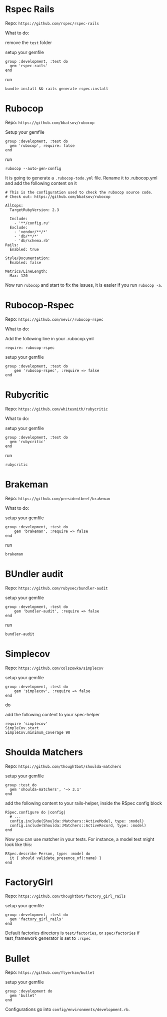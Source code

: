 # Rspec Rails

Repo:
  `https://github.com/rspec/rspec-rails`
  
What to do:

remove the `test` folder

setup your gemfile
```
group :development, :test do
  gem 'rspec-rails'
end
```

run

`bundle install && rails generate rspec:install`

# Rubocop

Repo:
    `https://github.com/bbatsov/rubocop`
    
Setup your gemfile 

```
group :development, :test do
  gem 'rubocop', require: false
end
```

run

`rubocop --auto-gen-config`

It is going to generate a `.rubocop-todo.yml` file. Rename it to .rubocop.yml and add the following content on it
```
# This is the configuration used to check the rubocop source code.
# Check out: https://github.com/bbatsov/rubocop

AllCops:
  TargetRubyVersion: 2.3

  Include:
    - '**/config.ru'
  Exclude:
    - 'vendor/**/*'
    - 'db/**/*'
    - 'db/schema.rb'
Rails:
  Enabled: true

Style/Documentation:
  Enabled: false
  
Metrics/LineLength:
  Max: 120
```

Now run `rubocop` and start to fix the issues, it is easier if you run `rubocop -a`.

# Rubocop-Rspec

Repo:
  `https://github.com/nevir/rubocop-rspec`
  
What to do:

Add the following line in your .rubocop.yml

`require: rubocop-rspec`

setup your gemfile
```
group :development, :test do
    gem 'rubocop-rspec', :require => false
end

```

# Rubycritic

Repo:
  `https://github.com/whitesmith/rubycritic`
  
What to do:

setup your gemfile
```
group :development, :test do 
  gem 'rubycritic' 
end 
```
run

`rubycritic`


# Brakeman

Repo:
  `https://github.com/presidentbeef/brakeman`
  
What to do:


setup your gemfile
```
group :development, :test do
    gem 'brakeman', :require => false
end
```
run

`brakeman`


# BUndler audit

Repo:
  `https://github.com/rubysec/bundler-audit`

setup your gemfile
```
group :development, :test do
    gem 'bundler-audit', :require => false
end
```
run

`bundler-audit`

# Simplecov

Repo:
  `https://github.com/colszowka/simplecov`

setup your gemfile
```
group :development, :test do
    gem 'simplecov', :require => false
end
```
do

add the following content to your spec-helper

```
require 'simplecov'
SimpleCov.start
SimpleCov.minimum_coverage 90
```

# Shoulda Matchers

Repo:
    `https://github.com/thoughtbot/shoulda-matchers`
        
setup your gemfile
```
group :test do
  gem 'shoulda-matchers', '~> 3.1'
end
```

add the following content to your rails-helper, inside the RSpec config block
```
RSpec.configure do |config|
  # ...
  config.include(Shoulda::Matchers::ActiveModel, type: :model)
  config.include(Shoulda::Matchers::ActiveRecord, type: :model)
end
```

Now you can use matcher in your tests. For instance, a model test might look like this:
```
RSpec.describe Person, type: :model do
  it { should validate_presence_of(:name) }
end
```

# FactoryGirl

Repo:
    `https://github.com/thoughtbot/factory_girl_rails`

setup your gemfile
```
group :development, :test do
  gem 'factory_girl_rails'
end
```

Default factories directory is `test/factories`, or `spec/factories` if test_framework generator is set to `:rspec`

# Bullet

Repo:
    `https://github.com/flyerhzm/bullet`

setup your gemfile
```
group :development do
  gem 'bullet'
end
```

Configurations go into `config/environments/development.rb`.

